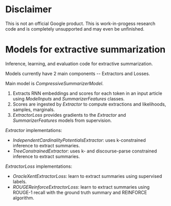 # Disclaimer

This is not an official Google product. This is work-in-progess research code
and is completely unsupported and may even be unfinished.

# Models for extractive summarization

Inference, learning, and evaluation code for extractive summarization.

Models currently have 2 main components -- Extractors and Losses.

Main model is *CompressiveSummarizerModel*.

1. Extracts RNN embeddings and scores for each token in an input article using
   *ModelInputs* and *SummarizerFeatures* classes.
1. Scores are ingested by *Extractor* to compute extractions and likelihoods,
   samples, marginals.
1. *ExtractorLoss* provides gradients to the *Extractor* and
   *SummarizerFeatures* models from supervision.

*Extractor* implementations:

* *IndependentCardinalityPotentialsExtractor*: uses k-constrained inference to
  extract summaries.
* *TreeConstrainedExtractor*: uses k- and discourse-parse constrained 
  inference to extract summaries.

*ExtractorLoss* implementations:

* *OracleXentExtractorLoss*: learn to extract summaries using supervised
  labels.
* *ROUGEReinforceExtractorLoss*: learn to extract summaries using ROUGE-1
  recall with the ground truth summary and REINFORCE algorithm.
